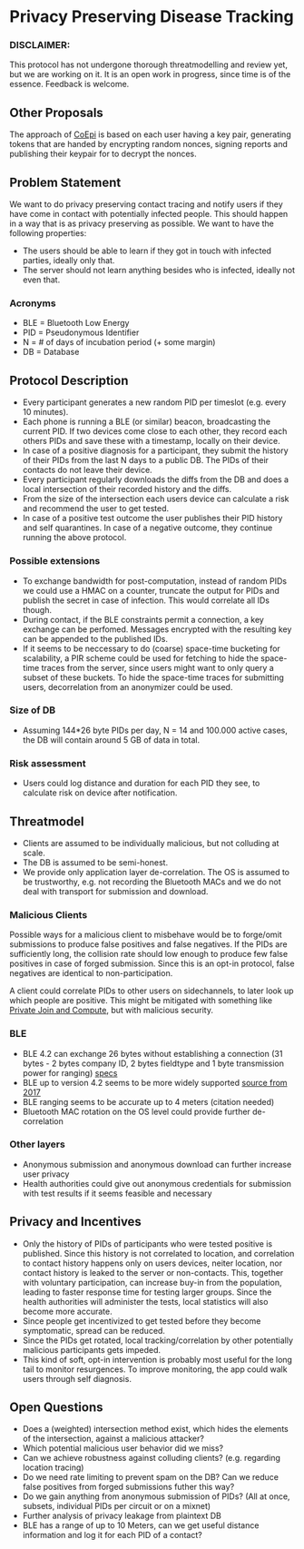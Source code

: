 # Privacy Preserving Disease Tracking

### DISCLAIMER:
This protocol has not undergone thorough threatmodelling and review yet, but we are working on it. It is an open work in progress, since time is of the essence. Feedback is welcome.

## Other Proposals
The approach of [CoEpi](https://docs.google.com/document/d/1f65V3PI214-uYfZLUZtm55kdVwoazIMqGJrxcYNI4eg/edit) is based on each user having a key pair, generating tokens that are handed by encrypting random nonces, signing reports and publishing their keypair for to decrypt the nonces.

## Problem Statement
We want to do privacy preserving contact tracing and notify users if they have come in contact with potentially infected people. This should happen in a way that is as privacy preserving as possible. We want to have the following properties:

- The users should be able to learn if they got in touch with infected parties, ideally only that.
- The server should not learn anything besides who is infected, ideally not even that.

### Acronyms
- BLE = Bluetooth Low Energy
- PID = Pseudonymous Identifier
- N = # of days of incubation period (+ some margin)
- DB = Database

## Protocol Description
- Every participant generates a new random PID per timeslot (e.g. every 10 minutes).
- Each phone is running a BLE (or similar) beacon, broadcasting the current PID. If two devices come close to each other, they record each others PIDs and save these with a timestamp, locally on their device.
- In case of a positive diagnosis for a participant, they submit the history of their PIDs from the last N days to a public DB. The PIDs of their contacts do not leave their device.
- Every participant regularly downloads the diffs from the DB and does a local intersection of their recorded history and the diffs.
- From the size of the intersection each users device can calculate a risk and recommend the user to get tested.
- In case of a positive test outcome the user publishes their PID history and self quarantines. In case of a negative outcome, they continue running the above protocol.

### Possible extensions
- To exchange bandwidth for post-computation, instead of random PIDs we could use a HMAC on a counter, truncate the output for PIDs and publish the secret in case of infection. This would correlate all IDs though.
- During contact, if the BLE constraints permit a connection, a key exchange can be perfomed. Messages encrypted with the resulting key can be appended to the published IDs.
- If it seems to be neccessary to do (coarse) space-time bucketing for scalability, a PIR scheme could be used for fetching to hide the space-time traces from the server, since users might want to only query a subset of these buckets. To hide the space-time traces for submitting users, decorrelation from an anonymizer could be used.

### Size of DB
- Assuming 144*26 byte PIDs per day, N = 14 and 100.000 active cases, the DB will contain around 5 GB of data in total.

### Risk assessment
- Users could log distance and duration for each PID they see, to calculate risk on device after notification.

## Threatmodel
- Clients are assumed to be individually malicious, but not colluding at scale.
- The DB is assumed to be semi-honest.
- We provide only application layer de-correlation. The OS is assumed to be trustworthy, e.g. not recording the Bluetooth MACs and we do not deal with transport for submission and download.

### Malicious Clients
Possible ways for a malicious client to misbehave would be to forge/omit submissions to produce false positives and false negatives. If the PIDs are sufficiently long, the collision rate should low enough to produce few false positives in case of forged submission. Since this is an opt-in protocol, false negatives are identical to non-participation. 

A client could correlate PIDs to other users on sidechannels, to later look up which people are positive. This might be mitigated with something like [Private Join and Compute](https://github.com/google/private-join-and-compute), but with malicious security.

### BLE
- BLE 4.2 can exchange 26 bytes without establishing a connection (31 bytes - 2 bytes company ID, 2 bytes fieldtype and 1 byte transmission power for ranging) [specs](https://www.silabs.com/community/wireless/bluetooth/knowledge-base.entry.html/2018/08/10/extended_advertising-aEID)
- BLE up to version 4.2 seems to be more widely supported [source from 2017](https://www.androidauthority.com/android-oreo-vs-android-nougat-bluetooth-5-794699/)
- BLE ranging seems to be accurate up to 4 meters (citation needed)
- Bluetooth MAC rotation on the OS level could provide further de-correlation

### Other layers
- Anonymous submission and anonymous download can further increase user privacy
- Health authorities could give out anonymous credentials for submission with test results if it seems feasible and necessary

## Privacy and Incentives
- Only the history of PIDs of participants who were tested positive is published. Since this history is not correlated to location, and correlation to contact history happens only on users devices, neiter location, nor contact history is leaked to the server or non-contacts. This, together with voluntary participation, can increase buy-in from the population, leading to faster response time for testing larger groups. Since the health authorities will administer the tests, local statistics will also become more accurate.
- Since people get incentivized to get tested before they become symptomatic, spread can be reduced.
- Since the PIDs get rotated, local tracking/correlation by other potentially malicious participants gets impeded.
- This kind of soft, opt-in intervention is probably most useful for the long tail to monitor resurgences. To improve monitoring, the app could walk users through self diagnosis.

## Open Questions
- Does a (weighted) intersection method exist, which hides the elements of the intersection, against a malicious attacker?
- Which potential malicious user behavior did we miss?
- Can we achieve robustness against colluding clients? (e.g. regarding location tracing)
- Do we need rate limiting to prevent spam on the DB? Can we reduce false positives from forged submissions futher this way?
- Do we gain anything from anonymous submission of PIDs? (All at once, subsets, individual PIDs per circuit or on a mixnet)
- Further analysis of privacy leakage from plaintext DB
- BLE has a range of up to 10 Meters, can we get useful distance information and log it for each PID of a contact?
